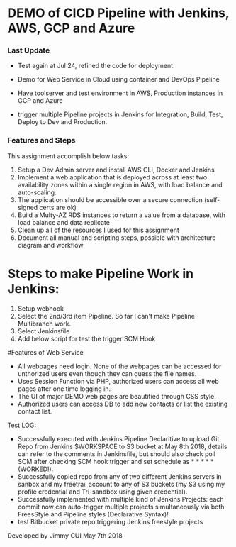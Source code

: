 # DEMO of CICD Pipeline with Jenkins, AWS, GCP and Azure

### Last Update ###

* Test again at Jul 24, refined the code for deployment.

* Demo for Web Service in Cloud using container and DevOps Pipeline

* Have toolserver and test environment in AWS, Production instances in GCP and Azure

* trigger multiple Pipeline projects in Jenkins for Integration, Build, Test, Deploy to Dev and Production.

### Features and Steps ###

This assignment accomplish below tasks:

1. Setup a Dev Admin server and install AWS CLI, Docker and Jenkins
2. Implement a web application that is deployed across at least two availability zones within a single region in AWS, with load balance and auto-scaling.
3. The application should be accessible over a secure connection (self-signed certs are ok)
4. Build a Multy-AZ RDS instances to return a value from a database, with load balance and data replicate
5. Clean up all of the resources I used for this assignment
6. Document all manual and scripting steps, possible with architecture diagram and workflow


# Steps to make Pipeline Work in Jenkins:
1. Setup webhook
2. Select the 2nd/3rd item Pipeline.  So far I can't make Pipeline Multibranch work.
3. Select Jenkinsfile
4. Add below script for test the trigger SCM Hook

#Features of Web Service
 - All webpages need login. None of the webpages can be accessed for unthorized users even though they can guess the file names.
 - Uses Session Function via PHP, authorized users can access all web pages after one time logging in.
 - The UI of major DEMO web pages are beautified through CSS style.
 - Authorized users can access DB to add new contacts or list the existing contact list.
 
Test LOG:
* Successfully executed with Jenkins Pipeline Declaritive to upload Git Repo from Jenkins $WORKSPACE to S3 bucket at May 8th 2018, details can refer to the comments in Jenkinsfile, but should also check poll SCM after checking SCM hook trigger and set schedule as * * * * * (WORKED!).
* Successfully copied repo from any of two different Jenkins servers in sanbox and my freetrail account to any of S3 buckets (my S3 using my profile credential and Tri-sandbox using given credential).
* Successfully implemented with multiple kind of Jenkins Projects: each commit now can auto-trigger multiple projects simultaneously via both FreesStyle and Pipeline styles (Declarative Syntax)!
* test Bitbucket private repo triggering Jenkins freestyle projects

Developed by Jimmy CUI  May 7th 2018
